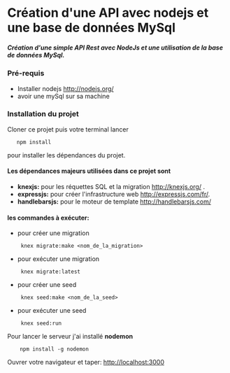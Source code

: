 # Création d'une API avec nodejs et une base de données MySql

##### Création d'une simple API Rest avec NodeJs et une utilisation de la base de données MySql.

### Pré-requis
* Installer nodejs <http://nodejs.org/>
* avoir une mySql sur sa machine
### Installation du projet
Cloner ce projet puis votre terminal lancer


       npm install

 pour installer les dépendances du projet.

#### Les dépendances majeurs utilisées dans ce projet sont
* **knexjs:** pour les réquettes SQL et la migration <http://knexjs.org/> .
* **expressjs:** pour créer l'infrastructure web <http://expressjs.com/fr/>.
* **handlebarsjs:** pour le moteur de template <http://handlebarsjs.com/>

#### les commandes à exécuter:
* pour créer une migration

       knex migrate:make <nom_de_la_migration>

 * pour exécuter une migration

        knex migrate:latest

 * pour créer une seed

        knex seed:make <nom_de_la_seed>

 * pour exécuter une seed

        knex seed:run

 Pour lancer le serveur j'ai installé **nodemon**

        npm install -g nodemon

 Ouvrer votre navigateur et taper: <http://localhost:3000>


